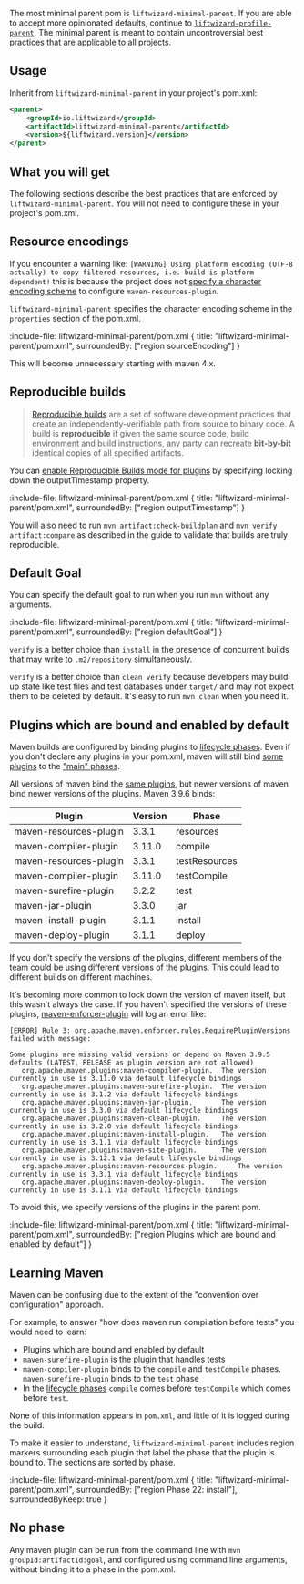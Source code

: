 The most minimal parent pom is `liftwizard-minimal-parent`. If you are able to accept more opinionated defaults, continue to [`liftwizard-profile-parent`](profile-parent). The minimal parent is meant to contain uncontroversial best practices that are applicable to all projects.

## Usage

Inherit from `liftwizard-minimal-parent` in your project's pom.xml:

```xml
<parent>
    <groupId>io.liftwizard</groupId>
    <artifactId>liftwizard-minimal-parent</artifactId>
    <version>${liftwizard.version}</version>
</parent>
```

## What you will get

The following sections describe the best practices that are enforced by `liftwizard-minimal-parent`. You will not need to configure these in your project's pom.xml.

## Resource encodings

If you encounter a warning like: `[WARNING] Using platform encoding (UTF-8 actually) to copy filtered resources, i.e. build is platform dependent!` this is because the project does not [specify a character encoding scheme](https://maven.apache.org/plugins/maven-resources-plugin/examples/encoding.html#specifying-a-character-encoding-scheme) to configure `maven-resources-plugin`.

`liftwizard-minimal-parent` specifies the character encoding scheme in the `properties` section of the pom.xml.

:include-file: liftwizard-minimal-parent/pom.xml {
title: "liftwizard-minimal-parent/pom.xml",
surroundedBy: ["region sourceEncoding"]
}

This will become unnecessary starting with maven 4.x.

## Reproducible builds

> [Reproducible builds](https://reproducible-builds.org/)  are a set of software development practices that create an independently-verifiable path from source to binary code. A build is  **reproducible**  if given the same source code, build environment and build instructions, any party can recreate  **bit-by-bit**  identical copies of all specified artifacts.


You can [enable Reproducible Builds mode for plugins](https://maven.apache.org/guides/mini/guide-reproducible-builds.html#how-do-i-configure-my-maven-build) by specifying locking down the outputTimestamp property.

:include-file: liftwizard-minimal-parent/pom.xml {
title: "liftwizard-minimal-parent/pom.xml",
surroundedBy: ["region outputTimestamp"]
}

You will also need to run `mvn artifact:check-buildplan` and `mvn verify artifact:compare` as described in the guide to validate that builds are truly reproducible.

## Default Goal

You can specify the default goal to run when you run `mvn` without any arguments.

:include-file: liftwizard-minimal-parent/pom.xml {
title: "liftwizard-minimal-parent/pom.xml",
surroundedBy: ["region defaultGoal"]
}

`verify` is a better choice than `install` in the presence of concurrent builds that may write to `.m2/repository` simultaneously.

`verify` is a better choice than `clean verify` because developers may build up state like test files and test databases under `target/` and may not expect them to be deleted by default. It's easy to run `mvn clean` when you need it.

## Plugins which are bound and enabled by default

Maven builds are configured by binding plugins to [lifecycle phases](https://maven.apache.org/guides/introduction/introduction-to-the-lifecycle.html#default-lifecycle). Even if you don't declare any plugins in your pom.xml, maven will still bind [some plugins](https://maven.apache.org/ref/3.9.6/maven-core/default-bindings.html#plugin-bindings-for-jar-packaging) to the ["main" phases](https://maven.apache.org/guides/introduction/introduction-to-the-lifecycle.html#packaging).

All versions of maven bind the [same plugins](https://maven.apache.org/ref/3.9.6/maven-core/default-bindings.html#plugin-bindings-for-jar-packaging), but newer versions of maven bind newer versions of the plugins. Maven 3.9.6 binds:

| Plugin                 | Version| Phase         |
|------------------------|--------|---------------|
| maven-resources-plugin | 3.3.1  | resources     |
| maven-compiler-plugin  | 3.11.0 | compile       |
| maven-resources-plugin | 3.3.1  | testResources |
| maven-compiler-plugin  | 3.11.0 | testCompile   |
| maven-surefire-plugin  | 3.2.2  | test          |
| maven-jar-plugin       | 3.3.0  | jar           |
| maven-install-plugin   | 3.1.1  | install       |
| maven-deploy-plugin    | 3.1.1  | deploy        |

If you don't specify the versions of the plugins, different members of the team could be using different versions of the plugins. This could lead to different builds on different machines.

It's becoming more common to lock down the version of maven itself, but this wasn't always the case. If you haven't specified the versions of these plugins, [maven-enforcer-plugin](https://maven.apache.org/enforcer/enforcer-rules/requirePluginVersions.html) will log an error like:

```
[ERROR] Rule 3: org.apache.maven.enforcer.rules.RequirePluginVersions failed with message:

Some plugins are missing valid versions or depend on Maven 3.9.5 defaults (LATEST, RELEASE as plugin version are not allowed)
   org.apache.maven.plugins:maven-compiler-plugin. 	The version currently in use is 3.11.0 via default lifecycle bindings
   org.apache.maven.plugins:maven-surefire-plugin. 	The version currently in use is 3.1.2 via default lifecycle bindings
   org.apache.maven.plugins:maven-jar-plugin. 		The version currently in use is 3.3.0 via default lifecycle bindings
   org.apache.maven.plugins:maven-clean-plugin. 	The version currently in use is 3.2.0 via default lifecycle bindings
   org.apache.maven.plugins:maven-install-plugin. 	The version currently in use is 3.1.1 via default lifecycle bindings
   org.apache.maven.plugins:maven-site-plugin. 		The version currently in use is 3.12.1 via default lifecycle bindings
   org.apache.maven.plugins:maven-resources-plugin. 	The version currently in use is 3.3.1 via default lifecycle bindings
   org.apache.maven.plugins:maven-deploy-plugin. 	The version currently in use is 3.1.1 via default lifecycle bindings
```

To avoid this, we specify versions of the plugins in the parent pom.

:include-file: liftwizard-minimal-parent/pom.xml {
title: "liftwizard-minimal-parent/pom.xml",
surroundedBy: ["region Plugins which are bound and enabled by default"]
}

## Learning Maven

Maven can be confusing due to the extent of the "convention over configuration" approach.

For example, to answer "how does maven run compilation before tests" you would need to learn:

- Plugins which are bound and enabled by default
- `maven-surefire-plugin` is the plugin that handles tests
- `maven-compiler-plugin` binds to the `compile` and `testCompile` phases. `maven-surefire-plugin` binds to the `test` phase
- In the [lifecycle phases](https://maven.apache.org/guides/introduction/introduction-to-the-lifecycle.html#default-lifecycle) `compile` comes before `testCompile` which comes before `test`.

None of this information appears in `pom.xml`, and little of it is logged during the build.

To make it easier to understand, `liftwizard-minimal-parent` includes region markers surrounding each plugin that label the phase that the plugin is bound to. The sections are sorted by phase.

:include-file: liftwizard-minimal-parent/pom.xml {
title: "liftwizard-minimal-parent/pom.xml",
surroundedBy: ["region Phase 22: install"],
surroundedByKeep: true
}

## No phase

Any maven plugin can be run from the command line with `mvn groupId:artifactId:goal`, and configured using command line arguments, without binding it to a phase in the pom.xml.
